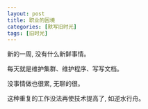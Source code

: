 ```yaml
---
layout: post
title: 职业的困境
categories: [默写旧时光]
tags: [旧时光]
---
```


新的一周, 没有什么新鲜事情。  

每天就是维护集群、维护程序、写写文档。  

没事情做也很累, 无聊的很。  

这种重复的工作没法再使技术提高了, 如逆水行舟。 